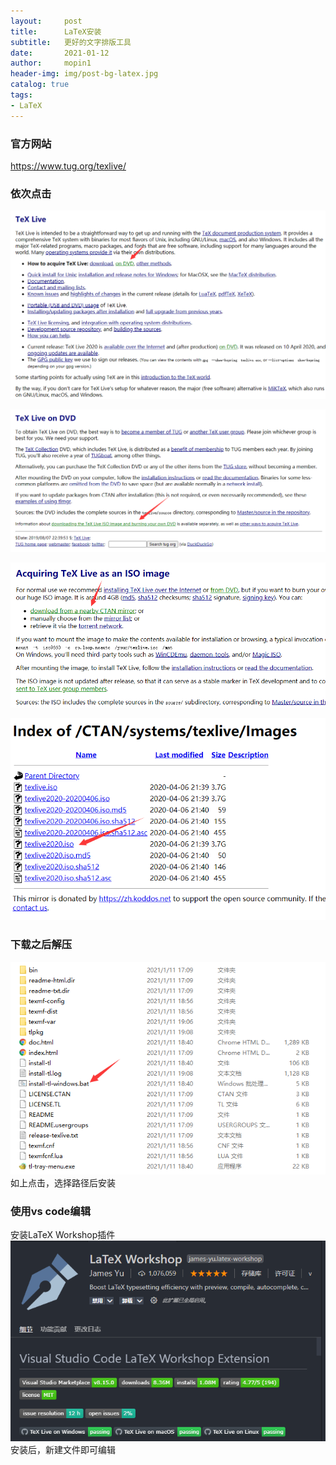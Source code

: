 ```yaml
---
layout:     post
title:      LaTeX安装
subtitle:   更好的文字排版工具
date:       2021-01-12
author:     mopin1
header-img: img/post-bg-latex.jpg
catalog: true
tags:
- LaTeX
---
```


### 官方网站
<https://www.tug.org/texlive/>

### 依次点击
![latex1.png](/img/latex1.png)  

![latex2.png](/img/latex2.png)  

![latex3.png](/img/latex3.png)  

![latex4.png](/img/latex4.png)  

### 下载之后解压
![latex5.png](/img/latex5.png)  
如上点击，选择路径后安装

### 使用vs code编辑
安装LaTeX Workshop插件  
![vs-latex.png](/img/vs-latex.png)  
安装后，新建文件即可编辑
